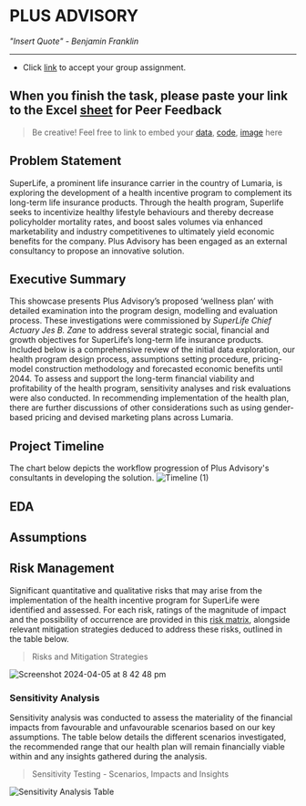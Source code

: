 # PLUS ADVISORY

_"Insert Quote" - Benjamin Franklin_

---
>
* Click [link](https://classroom.github.com/a/biNKOeX_) to accept your group assignment.

When you finish the task, please paste your link to the Excel [sheet](https://unsw-my.sharepoint.com/:x:/g/personal/z5096423_ad_unsw_edu_au/ETIxmQ6pESRHoHPt-PUleR4BuN0_ghByf7TsfSfgDaBhVg?rtime=GAd2OFNM3Eg) for Peer Feedback
---
>Be creative! Feel free to link to embed your [data](2024-srcsc-superlife-inforce-dataset-part1.csv), [code](sample-data-clean.ipynb), [image](unsw.png) here


## Problem Statement
SuperLife, a prominent life insurance carrier in the country of Lumaria, is exploring the development of a health incentive program to complement its long-term life insurance products. Through the health program, Superlife seeks to incentivize healthy lifestyle behaviours and thereby decrease policyholder mortality rates, and boost sales volumes via enhanced marketability and industry competitivenes to ultimately yield economic benefits for the company. Plus Advisory has been engaged as an external consultancy to propose an innovative solution.

## Executive Summary
This showcase presents Plus Advisory’s proposed ‘wellness plan’ with detailed examination into the program design, modelling and evaluation process. These investigations were commissioned by *SuperLife Chief Actuary Jes B. Zane* to address several strategic social, financial and growth objectives for SuperLife’s long-term life insurance products. Included below is a comprehensive review of the initial data exploration, our health program design process, assumptions setting procedure, pricing-model construction methodology and forecasted economic benefits until 2044. To assess and support the long-term financial viability and profitability of the health program, sensitivity analyses and risk evaluations were also conducted. In recommending implementation of the health plan, there are further discussions of other considerations such as using gender-based pricing and devised marketing plans across Lumaria.

## Project Timeline
The chart below depicts the workflow progression of Plus Advisory's consultants in developing the solution.
![Timeline (1)](https://github.com/Actuarial-Control-Cycle-T1-2024/group-page-showcase-cc2024/assets/166011854/4132fb2e-3e7f-4265-85b9-f3149fec1b2d)

## EDA

## Assumptions

## Risk Management
Significant quantitative and qualitative risks that may arise from the implementation of the health incentive program for SuperLife were identified and assessed. For each risk, ratings of the magnitude of impact and the possibility of occurrence are provided in this [risk matrix](Likelihood.png), alongside relevant mitigation strategies deduced to address these risks, outlined in the table below.

> Risks and Mitigation Strategies

![Screenshot 2024-04-05 at 8 42 48 pm](https://github.com/Actuarial-Control-Cycle-T1-2024/group-page-showcase-cc2024/assets/165151626/9731c6ef-58f1-4502-be90-ccf12f5fdcb1)

### Sensitivity Analysis
Sensitivity analysis was conducted to assess the materiality of the financial impacts from favourable and unfavourable scenarios based on our key assumptions. The table below details the different scenarios investigated, the recommended range that our health plan will remain financially viable within and any insights gathered during the analysis.

> Sensitivity Testing - Scenarios, Impacts and Insights

![Sensitivity Analysis Table](https://github.com/Actuarial-Control-Cycle-T1-2024/group-page-showcase-cc2024/assets/165151626/5d36d746-417d-43d1-98c7-21b328d39f65)
